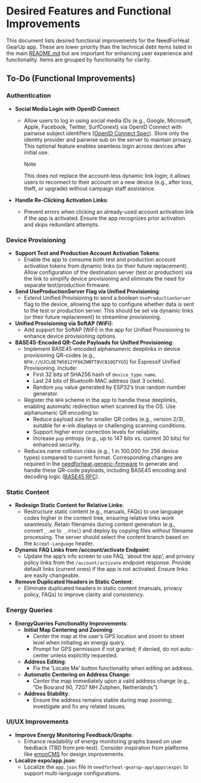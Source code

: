 # Desired Features and Functional Improvements

This document lists desired functional improvements for the NeedForHeat GearUp app. These are lower priority than the technical debt items listed in the main [README.md](README.md) but are important for enhancing user experience and functionality. Items are grouped by functionality for clarity.

## To-Do (Functional Improvements)

### Authentication
- **Social Media Login with OpenID Connect**:
  - Allow users to log in using social media IDs (e.g., Google, Microsoft, Apple, Facebook, Twitter, SurfConext) via OpenID Connect with pairwise subject identifiers ([OpenID Connect Spec](https://openid.net/specs/openid-connect-core-1_0.html#SubjectIDTypes)). Store only the identity provider and pairwise sub on the server to maintain privacy. This optional feature enables seamless login across devices after initial use. 
    > [!NOTE]
    > This does not replace the account-less dynamic link login; it allows users to reconnect to their account on a new device (e.g., after loss, theft, or upgrade) without campaign staff assistance.


- **Handle Re-Clicking Activation Links**:
  - Prevent errors when clicking an already-used account activation link if the app is activated. Ensure the app recognizes prior activation and skips redundant attempts.

### Device Provisioning
- **Support Test and Production Account Activation Tokens**:
  - Enable the app to consume both test and production account activation tokens from dynamic links (or their future replacement). Allow configuration of the destination server (test or production) via the link to simplify device provisioning and eliminate the need for separate test/production firmware.
- **Send UseProductionServer Flag via Unified Provisioning**:
  - Extend Unified Provisioning to send a boolean `UseProductionServer` flag to the device, allowing the app to configure whether data is sent to the test or production server. This should be set via dynamic links (or their future replacement) to streamline provisioning.
- **Unified Provisioning via SoftAP (WiFi)**:
  - Add support for SoftAP (WiFi) in the app for Unified Provisioning to enhance device provisioning options.
- **BASE45-Encoded QR-Code Payloads for Unified Provisioning**:
  - Implement BASE45-encoded alphanumeric deeplinks in device provisioning QR-codes (e.g., `NFH://UJCLQE7W5812YF6KZWNTT8VCN10QTYG5`) for Espressif Unified Provisioning. Include:
    - First 32 bits of SHA256 hash of `device_type.name`.
    - Last 24 bits of Bluetooth MAC address (last 3 octets).
    - Random `pop` value generated by ESP32’s true random number generator.
  - Register the `NFH` scheme in the app to handle these deeplinks, enabling automatic redirection when scanned by the OS. Use alphanumeric QR encoding to:
    - Reduce payload size for smaller QR codes (e.g., version 2/3), suitable for e-ink displays or challenging scanning conditions.
    - Support higher error correction levels for reliability.
    - Increase `pop` entropy (e.g., up to 147 bits vs. current 30 bits) for enhanced security.
  - Reduces name collision risks (e.g., 1 in 100,000 for 256 device types) compared to current format. Corresponding changes are required in the [needforheat-generic-firmware](https://github.com/energietransitie/needforheat-generic-firmware) to generate and handle these QR-code payloads, including BASE45 encoding and decoding logic ([BASE45 RFC](https://datatracker.ietf.org/doc/rfc9285/)).

### Static Content
- **Redesign Static Content for Relative Links**:
  - Restructure static content (e.g., manuals, FAQs) to use language codes higher in the content tree, ensuring relative links work seamlessly. Retain filenames during content generation (e.g., convert `_.md` to `_.html`) and deploy by copying files without filename processing. The server should select the content branch based on the `Accept-Language` header.
- **Dynamic FAQ Links from /account/activate Endpoint**:
  - Update the app’s info screen to use FAQ, ‘about the app’, and privacy policy links from the `/account/activate` endpoint response. Provide default links (current ones) if the app is not activated. Ensure links are easily changeable.
- **Remove Duplicated Headers in Static Content**:
  - Eliminate duplicated headers in static content (manuals, privacy policy, FAQs) to improve clarity and consistency.

### Energy Queries
- **EnergyQueries Functionality Improvements**:
  - **Initial Map Centering and Zooming**:
    - Center the map at the user’s GPS location and zoom to street level when initiating an energy query.
    - Prompt for GPS permission if not granted; if denied, do not auto-center unless explicitly requested.
  - **Address Editing**:
    - Fix the ‘Locate Me’ button functionality when editing an address.
  - **Automatic Centering on Address Change**:
    - Center the map immediately upon a valid address change (e.g., “De Bosrand 90, 7207 MH Zutphen, Netherlands”).
  - **Address Stability**:
    - Ensure the address remains stable during map zooming; investigate and fix any related issues.

### UI/UX Improvements
- **Improve Energy Monitoring Feedback/Graphs**:
  - Enhance readability of energy monitoring graphs based on user feedback (TBD from pre-test). Consider inspiration from platforms like [emonCMS](https://emoncms.org/) for design improvements.
- **Localize expo/app.json**:
  - Localize the `app.json` file in `needforheat-gearup-app\apps\expo\` to support multi-language configurations.